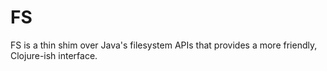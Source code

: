 # FS

FS is a thin shim over Java's filesystem APIs that provides a more friendly, Clojure-ish interface.
